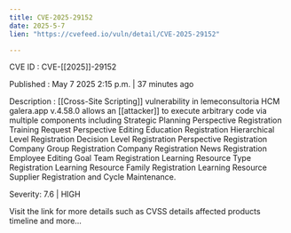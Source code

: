 ```yaml
---
title: CVE-2025-29152
date: 2025-5-7
lien: "https://cvefeed.io/vuln/detail/CVE-2025-29152"

---
```


CVE ID : CVE-[[2025]]-29152

Published :  May 7
2025
2:15 p.m. | 37 minutes ago

Description :  [[Cross-Site Scripting]] vulnerability in lemeconsultoria HCM galera.app v.4.58.0 allows an  [[attacker]] to execute arbitrary code via multiple components
including Strategic Planning Perspective Registration
Training Request
Perspective Editing
Education Registration
Hierarchical Level Registration
Decision Level Registration
Perspective Registration
Company Group Registration
Company Registration
News Registration
Employee Editing
Goal Team Registration
Learning Resource Type Registration
Learning Resource Family Registration
Learning Resource Supplier Registration
and Cycle Maintenance.

Severity: 7.6 | HIGH

Visit the link for more details
such as CVSS details
affected products
timeline
and more...
